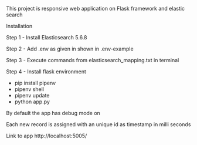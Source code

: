 This project is responsive web application on Flask framework and elastic search

Installation

Step 1 - Install Elasticsearch 5.6.8

Step 2 - Add .env as given in shown in .env-example

Step 3 - Execute commands from elasticsearch_mapping.txt in terminal

Step 4 - Install flask environment

- pip install pipenv
- pipenv shell
- pipenv update
- python app.py

By default the app has debug mode on

Each new record is assigned with an unique id as timestamp in milli seconds

Link to app http://localhost:5005/
